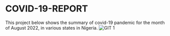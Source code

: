# COVID-19-REPORT
This project below shows the summary of covid-19 pandemic for the month of August 2022, in various states in Nigeria.
![GIT 1](https://user-images.githubusercontent.com/111285458/185642026-ecca34e6-b294-4c29-9913-8ad2d8bfca05.JPG)
